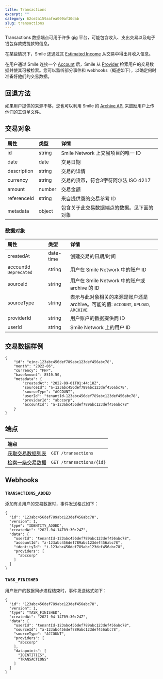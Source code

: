 ```yaml
---
title: Transactions
excerpt: ""
category: 62ce2a159aafea009af30dab
slug: transactions
---
```


Transactions 数据端点可用于许多 gig 平台，可能包含收入、支出交易以及电子钱包存款或提款的信息。

在某些情况下，Smile 还通过其 [Estimated Income](/reference/estimated-incomes) 从交易中得出月收入信息。

在用户通过 Smile 连接一个 [Account](/reference/accounts) 后，Smile 从 [Provider](/reference/providers) 检索用户的交易数据并使其可被检索。您可以监听部分事件和 webhooks（概述如下），以确定何时准备好他们的交易数据。

## 回退方法

如果用户提供的来源不够，您也可以利用 Smile 的 [Archive API](/reference/archives) 来鼓励用户上传他们的工资单文件。

## 交易对象

| 属性          | 类型     | 详情                        |
|:------------|:-------|:--------------------------|
| id          | string | Smile Network 上交易项目的唯一 ID |
| date        | date   | 交易日期                      |
| description | string | 交易的详情                     |
| currency    | string | 交易的货币，符合3字符阿尔法 ISO 4217   |
| amount      | number | 交易金额                      |
| referenceId | string | 来自提供商的交易参考 ID             |
| metadata    | object | 包含关于此交易数据端点的数据。见下面的对象     |

### 数据对象

| 属性                     | 类型        | 详情                                                           |
|:-----------------------|:----------|:-------------------------------------------------------------|
| createdAt              | date-time | 创建交易的日期/时间                                                   |
| accountId `Deprecated` | string    | 用户在 Smile Network 中的账户 ID                                    |
| sourceId               | string    | 用户在 Smile Network 中的账户或 archive 的 ID                         |
| sourceType             | string    | 表示与此对象相关的来源是账户还是archive。可能的值: `ACCOUNT`, `UPLOAD`, `ARCHIVE` |
| providerId             | string    | 用户账户的数据提供商 ID                                                |
| userId                 | string    | Smile Network 上的用户 ID                                        |

## 交易数据样例

```
{
    "id": "einc-123abc456def789abc123def456abc78",
    "month": "2022-06",
    "currency": "PHP",
    "baseAmount": 8510.50,
    "metadata": {
        "createdAt": "2022-09-01T01:44:18Z",
        "sourceId": "a-123abc456def789abc123def456abc78",
        "sourceType": "ACCOUNT",
        "userId": "tenantId-123abc456def789abc123def456abc78",
        "providerId": "abccorp",
        "accountId": "a-123abc456def789abc123def456abc78"
    }
}
```

## 端点

| 端点                                         | |
|:-------------------------------------------| :---- |
| [获取交易数据列表](/reference/list-transactions-1) | `GET /transactions` |
| [检索一条交易数据](/reference/get-transaction-1)   | `GET /transactions/{id}` |

## Webhooks

### `TRANSACTIONS_ADDED`

添加有关用户的交易数据时，事件发送格式如下：

```
{
  "id": "123abc456def789abc123def456abc78",
  "version": 1,
  "type": "IDENTITY_ADDED",
  "createdAt": "2021-04-14T09:30:24Z",
  "data": {
    "userId": "tenantId-123abc456def789abc123def456abc78",
    "accountId": "a-123abc456def789abc123def456abc78",
    "identityId": "i-123abc456def789abc123def456abc78",
    "providers": [
      "abccorp"
    ]
  }
}
```

### `TASK_FINISHED`

用户账户的数据同步进程结束时，事件发送格式如下：

```
{
  "id": "123abc456def789abc123def456abc78",
  "version": 1,
  "type": "TASK_FINISHED",
  "createdAt": "2021-04-14T09:30:24Z",
  "data": {
    "userId": "tenantId-123abc456def789abc123def456abc78",
    "sourceId": "a-123abc456def789abc123def456abc78",
    "sourceType": "ACCOUNT",
    "providers": [
      "abccorp"
    ],
    "datapoints": [
      "IDENTITIES",
      "TRANSACTIONS"
    ]
  }
}
```
